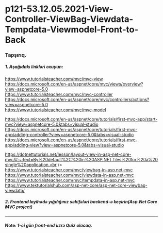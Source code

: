 # p121-53.12.05.2021-View-Controller-ViewBag-Viewdata-Tempdata-Viewmodel-Front-to-Back


### Tapşırıq.


##### 1. Aşağıdakı linkləri oxuyun:
https://www.tutorialsteacher.com/mvc/mvc-view<br />
https://docs.microsoft.com/en-us/aspnet/core/mvc/views/overview?view=aspnetcore-5.0<br />
https://www.tutorialsteacher.com/mvc/mvc-controller<br />
https://docs.microsoft.com/en-us/aspnet/core/mvc/controllers/actions?view=aspnetcore-5.0<br />
https://www.tutorialsteacher.com/mvc/mvc-model<br />

https://docs.microsoft.com/en-us/aspnet/core/tutorials/first-mvc-app/start-mvc?view=aspnetcore-5.0&tabs=visual-studio<br />
https://docs.microsoft.com/en-us/aspnet/core/tutorials/first-mvc-app/adding-controller?view=aspnetcore-5.0&tabs=visual-studio<br />
https://docs.microsoft.com/en-us/aspnet/core/tutorials/first-mvc-app/adding-view?view=aspnetcore-5.0&tabs=visual-studio<br />

https://dotnettutorials.net/lesson/layout-view-in-asp-net-core-mvc/#:~:text=By%20default%2C%20in%20ASP.NET,files%20for%20a%20single%20application.<br />
https://www.tutorialsteacher.com/mvc/viewbag-in-asp.net-mvc<br />
https://www.tutorialsteacher.com/mvc/viewdata-in-asp.net-mvc<br />
https://www.tutorialsteacher.com/mvc/tempdata-in-asp.net-mvc<br />
https://www.tektutorialshub.com/asp-net-core/asp-net-core-viewbag-viewdata/<br />


##### 2. Frontend layihədə yığdığınız səhifələri backend-ə keçirin(Asp.Net Core MVC project)

---
#### Note: _1-ci gün front-end üzrə Quiz olacaq._

